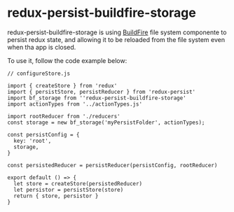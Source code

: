 # redux-persist-buildfire-storage

redux-persist-buildfire-storage is using [BuildFire](https://github.com/BuildFire/sdk/wiki/File-System-Services) file system componente to persist redux state, and allowing it to be reloaded from the file system even when tha app is closed.

To use it, follow the code example below:

```
// configureStore.js

import { createStore } from 'redux'
import { persistStore, persistReducer } from 'redux-persist'
import bf_storage from ''redux-persist-buildfire-storage'
import actionTypes from '../actionTypes.js'

import rootReducer from './reducers'
const storage = new bf_storage('myPersistFolder', actionTypes);

const persistConfig = {
  key: 'root',
  storage,
}

const persistedReducer = persistReducer(persistConfig, rootReducer)

export default () => {
  let store = createStore(persistedReducer)
  let persistor = persistStore(store)
  return { store, persistor }
}
```